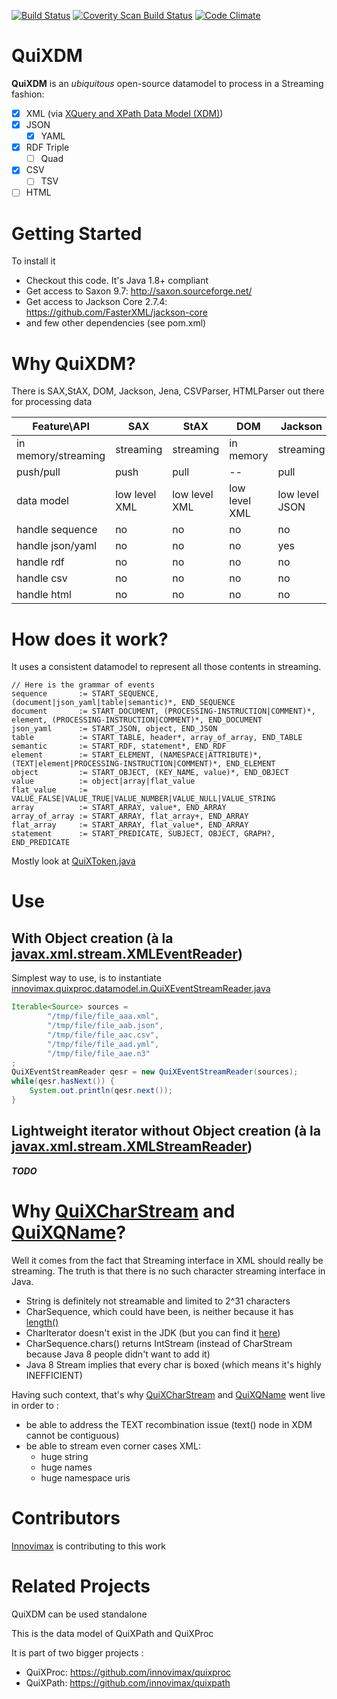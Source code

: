 [![Build Status](https://travis-ci.org/Innovimax-SARL/QuiXDM.svg?branch=master)](https://travis-ci.org/Innovimax-SARL/QuiXDM)
[![Coverity Scan Build Status](https://scan.coverity.com/projects/6518/badge.svg)](https://scan.coverity.com/projects/6518)
[![Code Climate](https://codeclimate.com/github/Innovimax-SARL/QuiXDM/badges/gpa.svg)](https://codeclimate.com/github/Innovimax-SARL/QuiXDM)

# QuiXDM
**QuiXDM** is an *ubiquitous* open-source datamodel to process in a Streaming fashion:
* [x] XML (via [XQuery and XPath Data Model (XDM)](https://www.w3.org/TR/xpath-datamodel)) 
* [x] JSON 
  * [x] YAML
* [x] RDF Triple 
  * [ ] Quad
* [x] CSV
  * [ ] TSV
* [ ] HTML

# Getting Started

To install it
*  Checkout this code. It's Java 1.8+ compliant
*  Get access to Saxon 9.7: http://saxon.sourceforge.net/
*  Get access to Jackson Core 2.7.4: https://github.com/FasterXML/jackson-core
*  and few other dependencies (see pom.xml)

# Why QuiXDM?
There is SAX,StAX, DOM, Jackson, Jena, CSVParser, HTMLParser out there for processing data

 Feature\API | SAX | StAX | DOM | Jackson | **QuiXDM**
------|-----|------|-----|-------|----
in memory/streaming | streaming | streaming | in memory | streaming | **streaming**
push/pull | push | pull | -- | pull | **pull**
data model | low level XML | low level XML | low level XML | low level JSON | **XPath Data Model**
handle sequence | no | no | no | no | **yes**
handle json/yaml | no | no | no | yes | **yes**
handle rdf  | no | no | no | no  | **yes**
handle csv  | no | no | no | no  | **yes**
handle html | no | no | no | no  | **yes**

# How does it work?
It uses a consistent datamodel to represent all those contents in streaming.

```ANTLR
// Here is the grammar of events
sequence       := START_SEQUENCE, (document|json_yaml|table|semantic)*, END_SEQUENCE
document       := START_DOCUMENT, (PROCESSING-INSTRUCTION|COMMENT)*, element, (PROCESSING-INSTRUCTION|COMMENT)*, END_DOCUMENT
json_yaml      := START_JSON, object, END_JSON
table          := START_TABLE, header*, array_of_array, END_TABLE
semantic       := START_RDF, statement*, END_RDF
element        := START_ELEMENT, (NAMESPACE|ATTRIBUTE)*, (TEXT|element|PROCESSING-INSTRUCTION|COMMENT)*, END_ELEMENT
object         := START_OBJECT, (KEY_NAME, value)*, END_OBJECT
value          := object|array|flat_value
flat_value     := VALUE_FALSE|VALUE_TRUE|VALUE_NUMBER|VALUE_NULL|VALUE_STRING
array          := START_ARRAY, value*, END_ARRAY
array_of_array := START_ARRAY, flat_array+, END_ARRAY
flat_array     := START_ARRAY, flat_value*, END_ARRAY
statement      := START_PREDICATE, SUBJECT, OBJECT, GRAPH?, END_PREDICATE
```
Mostly look at [QuiXToken.java](https://github.com/innovimax/QuiXDM/blob/master/src/main/java/innovimax/quixproc/datamodel/QuiXToken.java)

# Use
## With Object creation (à la [javax.xml.stream.XMLEventReader](https://docs.oracle.com/javase/8/docs/api/index.html?javax/xml/stream/XMLEventReader.html))
Simplest way to use, is to instantiate [innovimax.quixproc.datamodel.in.QuiXEventStreamReader.java](https://github.com/innovimax/QuiXDM/blob/master/src/main/java/innovimax/quixproc/datamodel/in/QuiXEventStreamReader.java)
```java
Iterable<Source> sources = 
		"/tmp/file/file_aaa.xml",	
		"/tmp/file/file_aab.json",
		"/tmp/file/file_aac.csv",
		"/tmp/file/file_aad.yml",
		"/tmp/file/file_aae.n3"	
;
QuiXEventStreamReader qesr = new QuiXEventStreamReader(sources);
while(qesr.hasNext()) {
	System.out.println(qesr.next());
}
```
## Lightweight iterator without Object creation (à la [javax.xml.stream.XMLStreamReader](https://docs.oracle.com/javase/8/docs/api/index.html?javax/xml/stream/XMLStreamReader.html))
***TODO***



# Why [QuiXCharStream](https://github.com/innovimax/QuiXDM/blob/master/src/main/java/innovimax/quixproc/datamodel/QuiXCharStream.java) and [QuiXQName](https://github.com/innovimax/QuiXDM/blob/master/src/main/java/innovimax/quixproc/datamodel/QuiXQName.java)?
Well it comes from the fact that Streaming interface in XML should really be streaming.
The truth is that there is no such character streaming interface in Java.
 * String is definitely not streamable and limited to 2^31 characters
 * CharSequence, which could have been, is neither because it has [length()](http://docs.oracle.com/javase/8/docs/api/java/lang/CharSequence.html#length--)
 * CharIterator doesn't exist in the JDK (but you can find it [here](http://fastutil.di.unimi.it/docs/it/unimi/dsi/fastutil/chars/CharIterator.html))
 * CharSequence.chars() returns IntStream (instead of CharStream because Java 8 people didn't want to add it) 
 * Java 8 Stream<Char> implies that every char is boxed (which means it's highly INEFFICIENT)
 
Having such context, that's why [QuiXCharStream](https://github.com/innovimax/QuiXDM/blob/master/src/main/java/innovimax/quixproc/datamodel/QuiXCharStream.java) and [QuiXQName](https://github.com/innovimax/QuiXDM/blob/master/src/main/java/innovimax/quixproc/datamodel/QuiXQName.java) went live in order to :
 * be able to address the TEXT recombination issue (text() node in XDM cannot be contiguous)
 * be able to stream even corner cases XML:
   * huge string
   * huge names
   * huge namespace uris

# Contributors
[Innovimax](http://innovimax.fr) is contributing to this work
# Related Projects
QuiXDM can be used standalone

This is the data model of QuiXPath and QuiXProc

It is part of two bigger projects :

*  QuiXProc: https://github.com/innovimax/quixproc
*  QuiXPath: https://github.com/innovimax/quixpath

